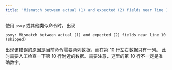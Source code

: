 ```yaml
---
title: 'Mismatch between actual (1) and expected (2) fields near line 10 (skipped)'
---
```


使用 `psxy` 或其他类似命令时，出现

    psxy: Mismatch between actual (1) and expected (2) fields near line 10 (skipped)

出现该错误的原因是当前命令需要两列数据，而在第 10 行左右数据只有一列。
此时需要人工检查一下第 10 行附近的数据。需要注意，这里的第 10 行不一定是准确数字。
